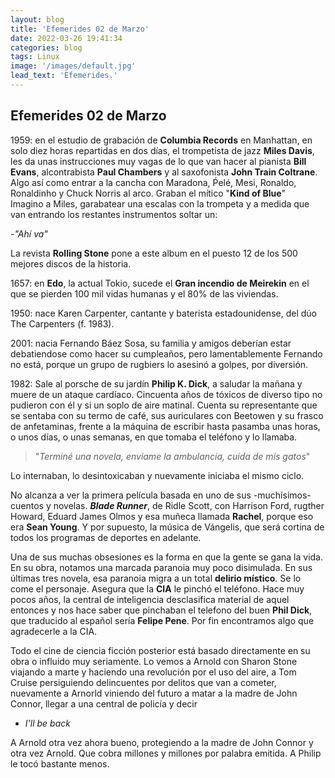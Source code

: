 ```yaml
---
layout: blog
title: 'Efemerides 02 de Marzo'
date: 2022-03-26 19:41:34
categories: blog
tags: Linux
image: '/images/default.jpg'
lead_text: 'Efemerides.'
---
```


## Efemerides 02 de Marzo

1959: en el estudio de grabación de **Columbia Records** en Manhattan, en solo diez horas repartidas en dos días, el trompetista de jazz **Miles Davis**, les da unas instrucciones muy vagas de lo que van hacer al pianista **Bill Evans**, alcontrabista **Paul Chambers** y al saxofonista **John Train Coltrane**.  Algo así como entrar a la cancha con Maradona, Ṕelé, Mesi, Ronaldo, Ronaldinho y Chuck Norris al arco.  Graban el mítico "**Kind of Blue**"  
Imagino a Miles, garabatear una escalas con la trompeta y a medida que van entrando los restantes instrumentos soltar un:

-*"Ahí va"*

La revista **Rolling Stone** pone a este album en el puesto 12 de los 500 mejores discos de la historia.

1657: en **Edo**, la actual Tokio, sucede el **Gran incendio de Meirekin** en el que se pierden 100 mil vidas humanas y el 80% de las viviendas.

1950: nace Karen Carpenter, cantante y baterista estadounidense, del dúo The Carpenters (f. 1983).

2001: nacia Fernando Báez Sosa, su familia y amigos deberían estar debatiendose como hacer su cumpleaños, pero lamentablemente Fernando no está, porque un grupo de rugbiers lo asesinó a golpes, por diversión.

1982: Sale al porsche de su jardín **Philip K. Dick**, a saludar la mañana y muere de un ataque cardíaco. Cincuenta años de tóxicos de diverso tipo no pudieron con él y si un soplo de aire matinal.
Cuenta su representante que se sentaba con su termo de café, sus auriculares con Beetowen y su frasco de anfetaminas, frente a la máquina de escribir hasta pasamba unas horas, o unos días, o unas semanas, en que tomaba el teléfono y lo llamaba.

> "*Terminé una novela, enviame la ambulancia, cuida de mis gatos*"  

Lo internaban, lo desintoxicaban y nuevamente iniciaba el mismo ciclo.

No alcanza a ver la primera película basada en uno de sus -muchísimos- cuentos y novelas.  ***Blade Runner***, de Ridle Scott, con Harrison Ford, rugther Howard, Eduard James Olmos y esa muñeca llamada **Rachel**, porque eso era **Sean Young**. Y por supuesto, la música de Vángelis, que será cortina de todos los programas de deportes en adelante. 

Una de sus muchas obsesiones es la forma en que la gente se gana la vida.  En su obra, notamos una marcada paranoia muy poco disimulada.  En sus últimas tres novela, esa paranoia migra a un total **delirio místico**.  Se lo come el personaje.  Asegura que la **CIA** le pinchó el teléfono.  Hace muy pocos años, la central de inteligencia desclasifica material de aquel entonces y nos hace saber que pinchaban el telefono del buen **Phil Dick**, que traducido al español sería **Felipe Pene**.  Por fin encontramos algo que agradecerle a la CIA.  

Todo el cine de ciencia ficción posterior está basado directamente en su obra o influido muy seriamente.  Lo vemos a Arnold con Sharon Stone viajando a marte y haciendo una revolución por el uso del aire, a Tom Cruise persiguiendo delincuentes por delitos que van a cometer, nuevamente a Arnorld viniendo del futuro a matar a la madre de John Connor, llegar a una central de policía y decir 

- *I'll be back*
 
A Arnold otra vez ahora bueno, protegiendo a la madre de John Connor y otra vez Arnold.  Que cobra millones y millones por palabra emitida.  A Philip le tocó bastante menos.
